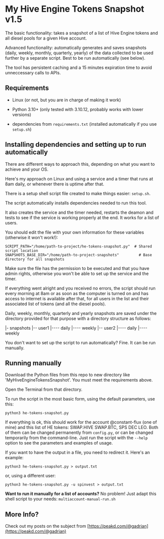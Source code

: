# My Hive Engine Tokens Snapshot v1.5

The basic functionality: takes a snapshot of a list of Hive Engine tokens and all diesel pools for a given Hive account.

Advanced functionality: automatically generates and saves snapshots (daily, weekly, monthly, quarterly, yearly) of the data collected to be used further by a separate script. Best to be run automatically (see below).

The tool has persistent caching and a 15 minutes expiration time to avoid unneccessary calls to APIs.

## Requirements

* Linux (or not, but you are in charge of making it work)

* Python 3.10+ (only tested with 3.10.12, probably works with lower versions)

* dependencies from `requirements.txt` (installed automatically if you use `setup.sh`)

## Installing dependencies and setting up to run automatically

There are different ways to approach this, depending on what you want to achieve and your OS.

Here's my approach on Linux and using a service and a timer that runs at 8am daily, or whenever there is uptime after that.

There is a setup shell script file created to make things easier: `setup.sh`.

The script automatically installs dependencies needed to run this tool.

It also creates the service and the timer needed, restarts the deamon and tests to see if the service is working properly at the end. It works for a list of users.

You should edit the file with your own information for these variables (otherwise it won't work!):
```
SCRIPT_PATH="/home/path-to-project/he-tokens-snapshot.py"  # Shared script location
SNAPSHOTS_BASE_DIR="/home/path-to-project-snapshots"         # Base directory for all snapshots
```

Make sure the file has the permission to be executed and that you have admin rights, otherwise you won't be able to set up the service and the timer.

If everything went alright and you received no errors, the script should run every morning at 8am or as soon as the computer is turned on and has access to internet is available after that, for all users in the list and their associated list of tokens (and all the diesel pools).

Daily, weekly, monthly, quarterly and yearly snapshots are saved under the directory provided for that purpose with a directory structure as follows:

|- snapshots
|-- user1
|---- daily
|---- weekly
|-- user2 
|---- daily
|---- weekly

You don't want to set up the script to run automatically? Fine. It can be run manually.

## Running manually

Download the Python files from this repo to new directory like 'MyHiveEngineTokensSnapshot'. You must meet the requirements above.

Open the Terminal from that directory.

To run the script in the most basic form, using the default parameters, use this:

`python3 he-tokens-snapshot.py`

If everything is ok, this should work for the account @constant-flux (one of mine) and this list of HE tokens: SWAP.HIVE SWAP.BTC, SPS DEC LEO. Both of them can be changed permanently from `config.py`, or can be changed temporarily from the command-line. Just run the script with the `--help` option to see the parameters and examples of usage.

If you want to have the output in a file, you need to redirect it. Here's an example:

`python3 he-tokens-snapshot.py > output.txt`

or, using a different user:

`python3 he-tokens-snapshot.py -u spinvest > output.txt`

**Want to run it manually for a list of accounts?** No problem! Just adapt this shell script to your needs: `multiaccount-manual-run.sh`

## More Info?

Check out my posts on the subject from [https://peakd.com/@gadrian](https://peakd.com/@gadrian)


